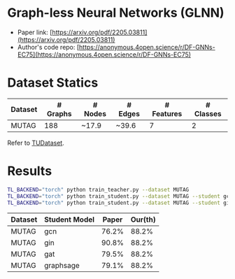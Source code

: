 # Graph-less Neural Networks (GLNN)

- Paper link: [https://arxiv.org/pdf/2205.03811](https://arxiv.org/pdf/2205.03811)
- Author's code repo: [https://anonymous.4open.science/r/DF-GNNs-EC75](https://anonymous.4open.science/r/DF-GNNs-EC75)

# Dataset Statics
| Dataset  | # Graphs | # Nodes | # Edges | # Features | # Classes |
| -------- | -------- | ------- | ------- | ---------- | --------- |
| MUTAG    | 188      | ~17.9   | ~39.6   | 7          | 2         |

Refer to [TUDataset](https://gammagl.readthedocs.io/en/latest/generated/gammagl.datasets.TUDataset.html).

# Results

```bash
TL_BACKEND="torch" python train_teacher.py --dataset MUTAG 
TL_BACKEND="torch" python train_student.py --dataset MUTAG --student gcn
TL_BACKEND="torch" python train_student.py --dataset MUTAG --student gin
```

| Dataset    | Student Model | Paper      | Our(th)    |
| ---------  | ------------- | ---------- | ---------- |
| MUTAG      | gcn           | 76.2%      | 88.2%      |
| MUTAG      | gin           | 90.8%      | 88.2%      |
| MUTAG      | gat           | 79.5%      | 88.2%      |
| MUTAG      | graphsage     | 79.1%      | 88.2%      |